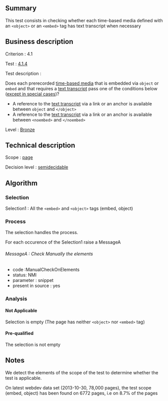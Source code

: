 ## Summary

This test consists in checking whether each time-based media defined with an `<object>` or an `<embed>` tag has text transcript when necessary

## Business description

Criterion : 4.1

Test : [4.1.4](http://accessiweb.org/index.php/accessiweb-22-english-version.html#test-4-1-4)

Test description :

Does each prerecorded [time-based media](index.php/glossary-76.html#mMediaTemp) that is embedded via `object` or `embed` and that requires a [text transcript](index.php/glossary-76.html#mTranscriptTextuel) pass one of the conditions below ([except in special cases](index.php/glossary-76.html#cpCrit4- "Special cases for criterion 4.1"))?

-   A reference to the [text transcript](index.php/glossary-76.html#mTranscriptTextuel) via a link or an anchor is available between `object` and `</object>`
-   A reference to the [text transcript](index.php/glossary-76.html#mTranscriptTextuel) via a link or an anchor is available between `<noembed>` and `</noembed>`

Level : [Bronze](/en/category/rules-design/accessiweb-11/level/bronze)

## Technical description

Scope : [page](/en/category/rules-design/accessiweb-11/scope/page)

Decision level :
[semidecidable](/en/category/rules-design/accessiweb-11/decision-level/semidecidable)

## Algorithm

### Selection

Selection1 : All the `<embed>` and `<object>` tags (embed, object)

### Process

The selection handles the process.

For each occurence of the Selection1 raise a MessageA

###### MessageA : Check Manually the elements

-   code :ManualCheckOnElements
-   status: NMI
-   parameter : snippet
-   present in source : yes

### Analysis

#### Not Applicable

Selection is empty (The page has neither `<object>` nor `<embed>` tag)

#### Pre-qualified

The selection is not empty

## Notes

We detect the elements of the scope of the test to determine whether the test is applicable.

On latest webdev data set (2013-10-30, 78,000 pages), the test scope (embed, object) has been found on 6772 pages, i.e on 8.7% of the pages
